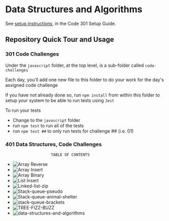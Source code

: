 # Data Structures and Algorithms

See [setup instructions](https://codefellows.github.io/setup-guide/code-301/3-code-challenges), in the Code 301 Setup Guide.

## Repository Quick Tour and Usage

### 301 Code Challenges

Under the `javascript` folder, at the top level, is a sub-folder called `code-challenges`

Each day, you'll add one new file to this folder to do your work for the day's assigned code challenge

If you have not already done so, run `npm install` from within this folder to setup your system to be able to run tests using `Jest`

To run your tests

- Change to the `javascript` folder
- run `npm test` to run all of the tests
- run `npm test ##` to only run tests for challenge ## (i.e. 01)

### 401 Data Structures, Code Challenges

                        TABLE OF CONTENTS

- ![Array Reverse](javascript/assets/arrayReverse.png)
- ![Array Insert](javascript/assets/insertShiftArray.png)
- ![Array Binary](javascript/assets/array-binary-search.png)
- ![List Insert](javascript/assets/linked-list-insertions.png)
- ![Linked-list-zip](javascript/assets/linked-list-zip.png)
- ![Stack-queue-pseudo](javascript/assets/stack-queue-pseudo.png)
- ![Stack-queue-animal-shelter](javascript/assets/stack-queue-animal-shelter.png)
- ![stack-queue-brackets](javascript/assets/stack-queue-brackets.png)
- ![TREE-FIZZ-BUZZ](javascript/assets/tree-fizz-buzz.png)
- ![data-structures-and-algorithms](javascript/assets/hashmap-repeated-word.jpg)
